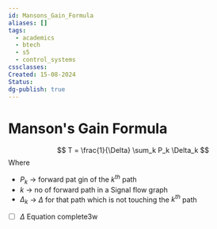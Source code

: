 ```yaml
---
id: Mansons_Gain_Formula
aliases: []
tags:
  - academics
  - btech
  - s5
  - control_systems
cssclasses: 
Created: 15-08-2024
Status: 
dg-publish: true
---
```

# Manson's Gain Formula

$$
T = \frac{1}{\Delta} \sum_k P_k \Delta_k
$$
Where 
- $P_k$ -> forward pat gin of the $k^{th}$ path 
- $k$ -> no of forward path in a Signal flow graph
- $\Delta_k$ -> $\Delta$ for that path which is not touching the $k^{th}$ path

- [ ] $\Delta$ Equation complete3w